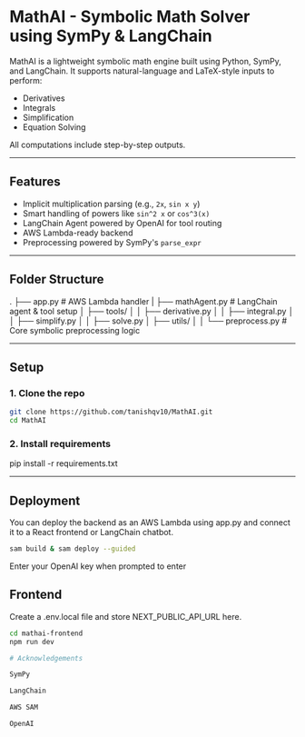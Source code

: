 # MathAI - Symbolic Math Solver using SymPy & LangChain

MathAI is a lightweight symbolic math engine built using Python, SymPy, and LangChain. It supports natural-language and LaTeX-style inputs to perform:

- Derivatives
- Integrals
- Simplification
- Equation Solving

All computations include step-by-step outputs.

---

## Features

- Implicit multiplication parsing (e.g., `2x`, `sin x y`)
- Smart handling of powers like `sin^2 x` or `cos^3(x)`
- LangChain Agent powered by OpenAI for tool routing
- AWS Lambda-ready backend
- Preprocessing powered by SymPy's `parse_expr`

---

## Folder Structure

. ├── app.py # AWS Lambda handler 
  | ├── mathAgent.py # LangChain agent & tool setup 
  │ ├── tools/ 
  │ │ ├── derivative.py 
  │ │ ├── integral.py 
  │ │ ├── simplify.py 
  │ │ ├── solve.py 
  │ ├── utils/ 
  │ │ └── preprocess.py # Core symbolic preprocessing logic

  
---

## Setup

### 1. Clone the repo

```bash
git clone https://github.com/tanishqv10/MathAI.git
cd MathAI

```

### 2. Install requirements
pip install -r requirements.txt

---

## Deployment
You can deploy the backend as an AWS Lambda using app.py and connect it to a React frontend or LangChain chatbot.

```bash
sam build & sam deploy --guided
```
Enter your OpenAI key when prompted to enter

## Frontend

Create a .env.local file and store NEXT_PUBLIC_API_URL here.

```bash
cd mathai-frontend
npm run dev

# Acknowledgements

SymPy

LangChain

AWS SAM

OpenAI
